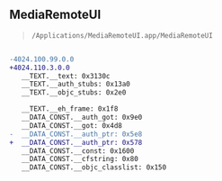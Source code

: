 ## MediaRemoteUI

> `/Applications/MediaRemoteUI.app/MediaRemoteUI`

```diff

-4024.100.99.0.0
+4024.110.3.0.0
   __TEXT.__text: 0x3130c
   __TEXT.__auth_stubs: 0x13a0
   __TEXT.__objc_stubs: 0x2e0

   __TEXT.__eh_frame: 0x1f8
   __DATA_CONST.__auth_got: 0x9e0
   __DATA_CONST.__got: 0x4d8
-  __DATA_CONST.__auth_ptr: 0x5e8
+  __DATA_CONST.__auth_ptr: 0x578
   __DATA_CONST.__const: 0x1600
   __DATA_CONST.__cfstring: 0x80
   __DATA_CONST.__objc_classlist: 0x150

```
